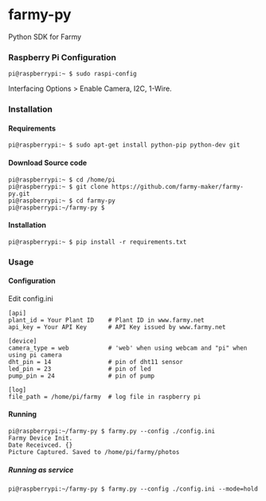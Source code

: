 # farmy-py
Python SDK for Farmy

### Raspberry Pi Configuration
```
pi@raspberrypi:~ $ sudo raspi-config
```
Interfacing Options > 
Enable Camera, I2C, 1-Wire.

### Installation

#### Requirements
```
pi@raspberrypi:~ $ sudo apt-get install python-pip python-dev git
```

#### Download Source code
```
pi@raspberrypi:~ $ cd /home/pi
pi@raspberrypi:~ $ git clone https://github.com/farmy-maker/farmy-py.git
pi@raspberrypi:~ $ cd farmy-py
pi@raspberrypi:~/farmy-py $
```

#### Installation
```
pi@raspberrypi:~ $ pip install -r requirements.txt
```

### Usage

#### Configuration
Edit config.ini

```
[api]
plant_id = Your Plant ID    # Plant ID in www.farmy.net 
api_key = Your API Key      # API Key issued by www.farmy.net

[device]
camera_type = web           # 'web' when using webcam and "pi" when using pi camera
dht_pin = 14                # pin of dht11 sensor
led_pin = 23                # pin of led
pump_pin = 24               # pin of pump

[log]
file_path = /home/pi/farmy  # log file in raspberry pi
```

#### Running

```
pi@raspberrypi:~/farmy-py $ farmy.py --config ./config.ini
Farmy Device Init.
Date Receivced. {}
Picture Captured. Saved to /home/pi/farmy/photos
```

##### Running as service

```
pi@raspberrypi:~/farmy-py $ farmy.py --config ./config.ini --mode=hold
```

